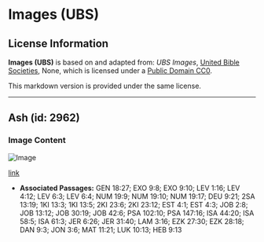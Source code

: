 # Images (UBS)

## License Information

**Images (UBS)** is based on and adapted from: _UBS Images_, [United Bible Societies](https://unitedbiblesocieties.org/), None, which is licensed under a [Public Domain CC0](https://creativecommons.org/public-domain/cc0/).

This markdown version is provided under the same license.



--------------------------------

## Ash (id: 2962)

### Image Content

![Image](https://cdn.aquifer.bible/aquifer-content/resources/Media/WEB-0041_ash.jpg)

[link](https://cdn.aquifer.bible/aquifer-content/resources/Media/WEB-0041_ash.jpg)

* **Associated Passages:** GEN 18:27; EXO 9:8; EXO 9:10; LEV 1:16; LEV 4:12; LEV 6:3; LEV 6:4; NUM 19:9; NUM 19:10; NUM 19:17; DEU 9:21; 2SA 13:19; 1KI 13:3; 1KI 13:5; 2KI 23:6; 2KI 23:12; EST 4:1; EST 4:3; JOB 2:8; JOB 13:12; JOB 30:19; JOB 42:6; PSA 102:10; PSA 147:16; ISA 44:20; ISA 58:5; ISA 61:3; JER 6:26; JER 31:40; LAM 3:16; EZK 27:30; EZK 28:18; DAN 9:3; JON 3:6; MAT 11:21; LUK 10:13; HEB 9:13

